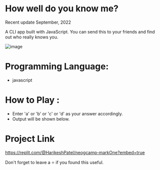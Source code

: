 # How well do you know me?
Recent update September, 2022

A CLI app built with JavaScript. You can send this to your friends and find out who really knows you.

![image](https://user-images.githubusercontent.com/43793294/194689924-29bef848-b67c-4066-b552-736ebbe55832.png)

# Programming Language:

 - javascript 

# How to Play :
 - Enter 'a' or 'b' or 'c' or 'd' as your answer accordingly.
 - Output will be shown below.

# Project Link

https://replit.com/@HarikeshPatel/neogcamp-markOne?embed=true

Don't forget to leave a ⭐ if you found this useful.
